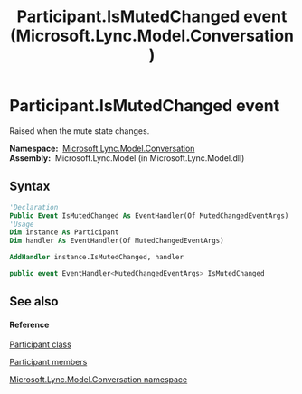 ﻿---
title: Participant.IsMutedChanged event (Microsoft.Lync.Model.Conversation)
TOCTitle: IsMutedChanged event
ms:assetid: E:Microsoft.Lync.Model.Conversation.Participant.IsMutedChanged_DI_3_UC_OCS14MrefLyncWPF
ms:mtpsurl: https://msdn.microsoft.com/en-us/library/microsoft.lync.model.conversation.participant.ismutedchanged_di_3_uc_ocs14mreflyncwpf(v=office.15)
ms:contentKeyID: 48597762
ms.date: 07/28/2014
mtps_version: v=office.15
f1_keywords:
- Microsoft.Lync.Model.Conversation.Participant.IsMutedChanged
dev_langs:
- CSharp
- JScript
- VB
- other
---

# Participant.IsMutedChanged event

Raised when the mute state changes.

**Namespace:**  [Microsoft.Lync.Model.Conversation](microsoft-lync-model-conversation-namespace_2.md)  
**Assembly:**  Microsoft.Lync.Model (in Microsoft.Lync.Model.dll)

## Syntax

``` vb
'Declaration
Public Event IsMutedChanged As EventHandler(Of MutedChangedEventArgs)
'Usage
Dim instance As Participant
Dim handler As EventHandler(Of MutedChangedEventArgs)

AddHandler instance.IsMutedChanged, handler
```

``` csharp
public event EventHandler<MutedChangedEventArgs> IsMutedChanged
```

## See also

#### Reference

[Participant class](participant-class-microsoft-lync-model-conversation_2.md)

[Participant members](participant-members-microsoft-lync-model-conversation_2.md)

[Microsoft.Lync.Model.Conversation namespace](microsoft-lync-model-conversation-namespace_2.md)

